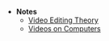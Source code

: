 - **Notes**
	- [Video Editing Theory](../Video%20Editing%20Theory.md)
	- [Videos on Computers](../Information%20Technology/Programming/Videos%20on%20Computers.md)